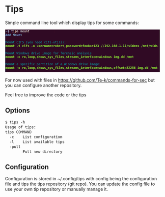 # Tips

Simple command line tool which display tips for some commands:

![screenshot](tips.png)

For now used with files in https://github.com/Te-k/commands-for-sec but you can configure another repository.

Feel free to improve the code or the tips

## Options

```
$ tips -h
Usage of tips:
tips COMMAND
  -c	List configuration
  -l	List available tips
  -pull
    	Pull new directory
```

## Configuration

Configuration is stored in ~/.config/tips with config being the configuration file and tips the tips repository (git repo). You can update the config file to use your own tip repository or manually manage it.

